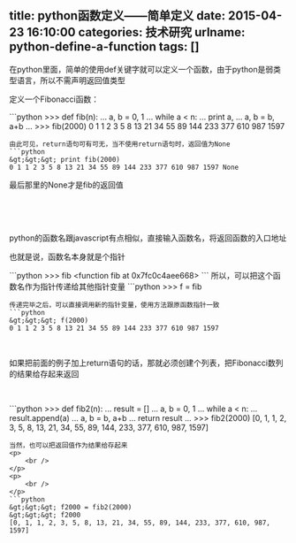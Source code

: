 title: python函数定义——简单定义
date: 2015-04-23 16:10:00
categories: 技术研究
urlname: python-define-a-function
tags: []
---
<p>
	在python里面，简单的使用def关键字就可以定义一个函数，由于python是弱类型语言，所以不需声明返回值类型
</p>
<p>
	定义一个Fibonacci函数：
</p>
```python
&gt;&gt;&gt; def fib(n):
...     a, b = 0, 1
...     while a &lt; n:
...         print a,
...         a, b = b, a+b
... 
&gt;&gt;&gt; fib(2000)
0 1 1 2 3 5 8 13 21 34 55 89 144 233 377 610 987 1597

```
由此可见，return语句可有可无，当不使用return语句时，返回值为None
```python
&gt;&gt;&gt; print fib(2000)
0 1 1 2 3 5 8 13 21 34 55 89 144 233 377 610 987 1597 None

```
最后那里的None才是fib的返回值
<p>
	<!--more-->
</p>
<p>
	<br />
</p>
<p>
	<br />
</p>
<p>
	python的函数名跟javascript有点相似，直接输入函数名，将返回函数的入口地址
</p>
<p>
	也就是说，函数名本身就是个指针
</p>
```python
&gt;&gt;&gt; fib
&lt;function fib at 0x7fc0c4aee668&gt;
```
所以，可以把这个函数名作为指针传递给其他指针变量
```python
&gt;&gt;&gt; f = fib

```
传递完毕之后，可以直接调用新的指针变量，使用方法跟原函数指针一致
```python
&gt;&gt;&gt; f(2000)
0 1 1 2 3 5 8 13 21 34 55 89 144 233 377 610 987 1597

```
<p>
	<br />
</p>
<p>
	如果把前面的例子加上return语句的话，那就必须创建个列表，把Fibonacci数列的结果给存起来返回
</p>
<p>
	<br />
</p>
```python
&gt;&gt;&gt; def fib2(n):
...     result = []
...     a, b = 0, 1
...     while a &lt; n:
...         result.append(a)
...         a, b = b, a+b
...     return result
... 
&gt;&gt;&gt; fib2(2000)
[0, 1, 1, 2, 3, 5, 8, 13, 21, 34, 55, 89, 144, 233, 377, 610, 987, 1597]

```
当然，也可以把返回值作为结果给存起来
<p>
	<br />
</p>
<p>
	<br />
</p>
```python
&gt;&gt;&gt; f2000 = fib2(2000)
&gt;&gt;&gt; f2000
[0, 1, 1, 2, 3, 5, 8, 13, 21, 34, 55, 89, 144, 233, 377, 610, 987, 1597]

```
<p>
	<br />
</p>
